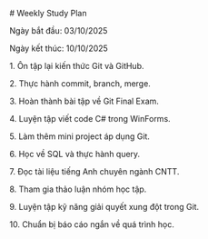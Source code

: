 \# Weekly Study Plan



Ngày bắt đầu: 03/10/2025

Ngày kết thúc: 10/10/2025



1\. Ôn tập lại kiến thức Git và GitHub.  

2\. Thực hành commit, branch, merge.  

3\. Hoàn thành bài tập về Git Final Exam.  

4\. Luyện tập viết code C# trong WinForms.  

5\. Làm thêm mini project áp dụng Git.  

6\. Học về SQL và thực hành query.  

7\. Đọc tài liệu tiếng Anh chuyên ngành CNTT.  

8\. Tham gia thảo luận nhóm học tập.  

9\. Luyện tập kỹ năng giải quyết xung đột trong Git.  

10\. Chuẩn bị báo cáo ngắn về quá trình học.



